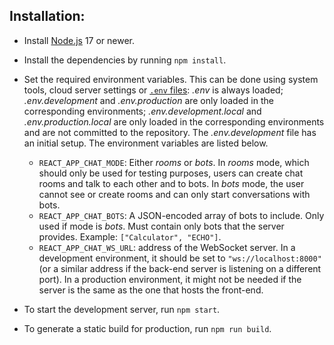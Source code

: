 ## Installation:

- Install [Node.js](https://nodejs.org/) 17 or newer.
- Install the dependencies by running `npm install`.

- Set the required environment variables. This can be done using
  system tools, cloud server settings or [`.env` files](https://create-react-app.dev/docs/adding-custom-environment-variables/#what-other-env-files-can-be-used): _.env_ is always loaded;
  _.env.development_ and _.env.production_ are only loaded
  in the corresponding environments; _.env.development.local_
  and _.env.production.local_ are only loaded
  in the corresponding environments and are not committed to
  the repository. The _.env.development_ file has an initial
  setup. The environment variables are listed below.

  - `REACT_APP_CHAT_MODE`: Either _rooms_ or _bots_.
    In _rooms_ mode, which should only be used for testing
    purposes, users can create chat rooms and talk to each
    other and to bots. In _bots_ mode, the user cannot see
    or create rooms and can only start conversations with
    bots.
  - `REACT_APP_CHAT_BOTS`: A JSON-encoded array of bots
    to include. Only used if mode is _bots_. Must contain
    only bots that the server provides. Example:
    `["Calculator", "ECHO"]`.
  - `REACT_APP_CHAT_WS_URL`: address of the WebSocket server.
    In a development environment, it should be set to
    `"ws://localhost:8000"` (or a similar address if
    the back-end server is listening on a different port).
    In a production environment, it might not be needed
    if the server is the same as the one that hosts the
    front-end.

- To start the development server, run `npm start`.

- To generate a static build for production, run `npm run build`.
